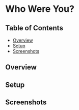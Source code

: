 # Who Were You?

## Table of Contents

- [Overview](##overview)
- [Setup](##setup)
- [Screenshots](#screenshots)


## Overview

## Setup

## Screenshots 

